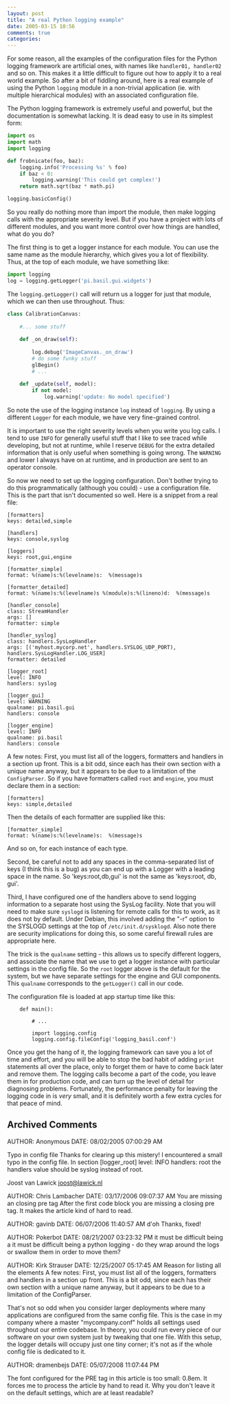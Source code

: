 ```yaml
---
layout: post
title: "A real Python logging example"
date: 2005-03-15 10:56
comments: true
categories: 
---
```


For some reason, all the examples of the configuration files for the Python logging framework are artificial ones, with names like `handler01, handler02` and so on.  This makes it a little difficult to figure out how to apply it to a real world example.  So after a bit of fiddling around, here is a real example of using the Python `logging` module in a non-trivial application (ie. with multiple hierarchical modules) with an associated configuration file.

The Python logging framework is extremely useful and powerful, but the documentation is somewhat lacking.  It is dead easy to use in its simplest form:

``` python
import os
import math
import logging

def frobnicate(foo, baz):
    logging.info('Processing %s' % foo)
    if baz < 0:
        logging.warning('This could get complex!')
    return math.sqrt(baz * math.pi)

logging.basicConfig()
```

So you really do nothing more than import the module, then make logging calls with the appropriate severity level.  But if you have a project with lots of different modules, and you want more control over how things are handled, what do you do?

The first thing is to get a logger instance for each module.  You can use the same name as the module hierarchy, which gives you a lot of flexibility.  Thus, at the top of each module, we have something like:

``` python
import logging
log = logging.getLogger('pi.basil.gui.widgets')
```

The `logging.getLogger()` call will return us a logger for just that module, which we can then use throughout.  Thus:

``` python
class CalibrationCanvas:
 
    #... some stuff
 
    def _on_draw(self):
 
        log.debug('ImageCanvas._on_draw')
        # do some funky stuff
        glBegin()
        # ...
 
    def _update(self, model):
        if not model:
            log.warning('update: No model specified')
```

So note the use of the logging instance `log` instead of `logging`.  By using a different `Logger` for each module, we have very fine-grained control.

It is important to use the right severity levels when you write you log calls.  I tend to use `INFO` for generally useful stuff that I like to see traced while developing, but not at runtime, while I reserve `DEBUG` for the extra detailed information that is only useful when something is going wrong.  The `WARNING` and lower I always have on at runtime, and in production are sent to an operator console.

So now we need to set up the logging configuration.  Don't bother trying to do this programmatically (although you could) - use a configuration file.  This is the part that isn't documented so well.  Here is a snippet from a real file:

```
[formatters]
keys: detailed,simple
 
[handlers]
keys: console,syslog
 
[loggers]
keys: root,gui,engine
 
[formatter_simple]
format: %(name)s:%(levelname)s:  %(message)s
 
[formatter_detailed]
format: %(name)s:%(levelname)s %(module)s:%(lineno)d:  %(message)s
 
[handler_console]
class: StreamHandler
args: []
formatter: simple
 
[handler_syslog]
class: handlers.SysLogHandler
args: [('myhost.mycorp.net', handlers.SYSLOG_UDP_PORT), handlers.SysLogHandler.LOG_USER]
formatter: detailed
 
[logger_root]
level: INFO
handlers: syslog
 
[logger_gui]
level: WARNING
qualname: pi.basil.gui
handlers: console
 
[logger_engine]
level: INFO
qualname: pi.basil
handlers: console
```

A few notes: First, you must list all of the loggers, formatters and handlers in a section up front.  This is a bit odd, since each has their own section with a unique name anyway, but it appears to be due to a limitation of the `ConfigParser`.  So if you have formatters called `root` and `engine`, you must declare them in a section:

```
[formatters]
keys: simple,detailed
```

Then the details of each formatter are supplied like this:

```
[formatter_simple]
format: %(name)s:%(levelname)s:  %(message)s
```

And so on, for each instance of each type.

Second, be careful not to add any spaces in the comma-separated list of keys (I think this is a bug) as you can end up with a Logger with a leading space in the name.  So 'keys:root,db,gui' is not the same as 'keys:root, db, gui'.

Third, I have configured one of the handlers above to send logging information to a separate host using the SysLog facility.  Note that you will need to make sure `syslogd` is listening for remote calls for this to work, as it does not by default.  Under Debian, this involved adding the "-r" option to the SYSLOGD settings at the top of `/etc/init.d/sysklogd`.  Also note there are security implications for doing this, so some careful firewall rules are appropriate here.

The trick is the `qualname` setting - this allows us to specify different loggers, and associate the name that we use to get a logger instance with particular settings in the config file.  So the `root` logger above is the default for the system, but we have separate settings for the engine and GUI components.  This `qualname` corresponds to the `getLogger()` call in our code.

The configuration file is loaded at app startup time like this:

```
    def main():

        # ...

        import logging.config
        logging.config.fileConfig('logging_basil.conf')
```

Once you get the hang of it, the logging framework can save you a lot of time and effort, and you will be able to stop the bad habit of adding `print` statements all over the place, only to forget them or have to come back later and remove them.  The logging calls become a part of the code, you leave them in for production code, and can turn up the level of detail for diagnosing problems.  Fortunately, the performance penalty for leaving the logging code in is *very* small, and it is definitely worth a few extra cycles for that peace of mind.

## Archived Comments

AUTHOR: Anonymous
DATE: 08/02/2005 07:00:29 AM

Typo in config file
Thanks for clearing up this mistery! I encountered a small typo in the config file. In section
 [logger_root]
 level: INFO
 handlers: root
the handlers value should be syslog instead of root.

Joost van Lawick
joost@lawick.nl

AUTHOR: Chris Lambacher
DATE: 03/17/2006 09:07:37 AM
You are missing an closing pre tag
After the first code block you are missing a closing pre tag.  It makes the article kind of hard to read.

AUTHOR: gavinb
DATE: 06/07/2006 11:40:57 AM
d'oh
Thanks, fixed!

AUTHOR: Pokerbot
DATE: 08/21/2007 03:23:32 PM
it must be difficult being a
it must be difficult being a python logging - do they wrap around the logs or swallow them in order to move them?

AUTHOR: Kirk Strauser
DATE: 12/25/2007 05:17:45 AM
Reason for listing all the elements
A few notes: First, you must list all of the loggers, formatters and handlers in a section up front. This is a bit odd, since each has their own section with a unique name anyway, but it appears to be due to a limitation of the ConfigParser.

That's not so odd when you consider larger deployments where many applications are configured from the same config file.  This is the case in my company where a master "mycompany.conf" holds all settings used throughout our entire codebase.  In theory, you could run every piece of our software on your own system just by tweaking that one file.  With this setup, the logger details will occupy just one tiny corner; it's not as if the whole config file is dedicated to it.

AUTHOR: dramenbejs
DATE: 05/07/2008 11:07:44 PM

The font configured for the PRE tag in this article is too small: 0.8em.
It forces me to process the article by hand to read it.
Why you don't leave it on the default settings, which are at least readable?
    